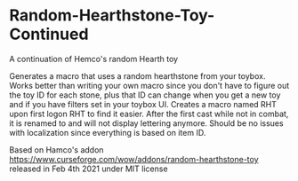 # Random-Hearthstone-Toy-Continued
A continuation of  Hemco's random Hearth toy

Generates a macro that uses a random hearthstone from your toybox.
Works better than writing your own macro since you don't have to figure out the toy ID for each stone, plus that ID can change when you get a new toy and if you have filters set in your toybox UI.
Creates a macro named RHT upon first logon RHT to find it easier.  After the first cast while not in combat, it is renamed to <space> and will not display lettering anymore.
Should be no issues with localization since everything is based on item ID.


Based on Hamco's addon https://www.curseforge.com/wow/addons/random-hearthstone-toy released in Feb 4th 2021 under MIT license 
